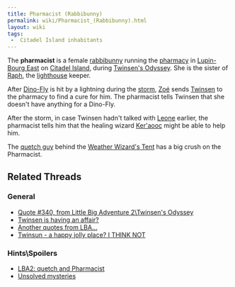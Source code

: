 ```yaml
---
title: Pharmacist (Rabbibunny)
permalink: wiki/Pharmacist_(Rabbibunny).html
layout: wiki
tags:
 -  Citadel Island inhabitants
---
```


The **pharmacist** is a female [rabbibunny](rabbibunny "wikilink")
running the [pharmacy](pharmacy "wikilink") in [Lupin-Bourg
East](Lupin-Bourg_East "wikilink") on [Citadel
Island](Citadel_Island "wikilink"), during [Twinsen's
Odyssey](Twinsen's_Odyssey "wikilink"). She is the sister of
[Raph](Raph "wikilink"), the [lighthouse](lighthouse "wikilink") keeper.

After [Dino-Fly](Dino-Fly "wikilink") is hit by a lightning during the
[storm](storm "wikilink"), [Zoé](Zoé "wikilink") sends
[Twinsen](Twinsen "wikilink") to the pharmacy to find a cure for him.
The pharmacist tells Twinsen that she doesn't have anything for a
Dino-Fly.

After the storm, in case Twinsen hadn't talked with
[Leone](Leone "wikilink") earlier, the pharmacist tells him that the
healing wizard [Ker'aooc](Ker'aooc "wikilink") might be able to help
him.

The [quetch guy](quetch_guy "wikilink") behind the [Weather Wizard's
Tent](Weather_Wizard's_Tent "wikilink") has a big crush on the
Pharmacist.

## Related Threads

### General

- [Quote \#340, from Little Big Adventure 2\Twinsen's
  Odyssey](https://forum.magicball.net/showthread.php?t=4091)
- [Twinsen is having an
  affair?](https://forum.magicball.net/showthread.php?t=3650)
- [Another quotes from
  LBA...](https://forum.magicball.net/showthread.php?t=3121)
- [Twinsun - a happy jolly place? I THINK
  NOT](https://forum.magicball.net/showthread.php?t=155)

### Hints\Spoilers

- [LBA2: quetch and
  Pharmacist](https://forum.magicball.net/showthread.php?t=3937)
- [Unsolved
  mysteries](https://forum.magicball.net/showthread.php?t=1413)
